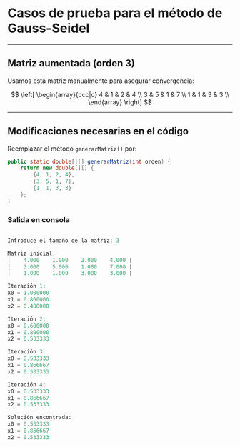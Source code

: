 # Casos de prueba para el método de Gauss-Seidel

---

## Matriz aumentada (orden 3)

Usamos esta matriz manualmente para asegurar convergencia:

$$
\left[
\begin{array}{ccc|c}
4 & 1 & 2 & 4 \\
3 & 5 & 1 & 7 \\
1 & 1 & 3 & 3 \\
\end{array}
\right]
$$

---

## Modificaciones necesarias en el código

Reemplazar el método `generarMatriz()` por:

```java
public static double[][] generarMatriz(int orden) {
    return new double[][] {
        {4, 1, 2, 4},
        {3, 5, 1, 7},
        {1, 1, 3, 3}
    };
}
```

### Salida en consola

```java

Introduce el tamaño de la matriz: 3

Matriz inicial:
|    4.000    1.000    2.000    4.000 |
|    3.000    5.000    1.000    7.000 |
|    1.000    1.000    3.000    3.000 |

Iteración 1:
x0 = 1.000000
x1 = 0.800000
x2 = 0.400000

Iteración 2:
x0 = 0.600000
x1 = 0.800000
x2 = 0.533333

Iteración 3:
x0 = 0.533333
x1 = 0.866667
x2 = 0.533333

Iteración 4:
x0 = 0.533333
x1 = 0.866667
x2 = 0.533333

Solución encontrada:
x0 = 0.533333  
x1 = 0.866667  
x2 = 0.533333

```
